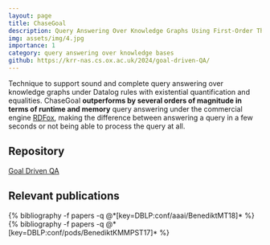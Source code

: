 ```yaml
---
layout: page
title: ChaseGoal
description: Query Answering Over Knowledge Graphs Using First-Order Theories
img: assets/img/4.jpg
importance: 1
category: query answering over knowledge bases
github: https://krr-nas.cs.ox.ac.uk/2024/goal-driven-QA/
---
```


Technique to support sound and complete query answering over knowledge graphs under Datalog rules with existential quantification and equalities. 
ChaseGoal <strong>outperforms by several orders of magnitude in terms of runtime and memory</strong> query answering under the commercial engine <a href="https://www.oxfordsemantic.tech/rdfox/">RDFox</a>, making the difference between answering a query in a few seconds or not being able to process the query at all.

## Repository
<a href="https://krr-nas.cs.ox.ac.uk/2024/goal-driven-QA/">Goal Driven QA</a>

## Relevant publications
<div class="publications">
  {% bibliography -f papers -q @*[key=DBLP:conf/aaai/BenediktMT18]* %}
  {% bibliography -f papers -q @*[key=DBLP:conf/pods/BenediktKMMPST17]* %}
</div>
